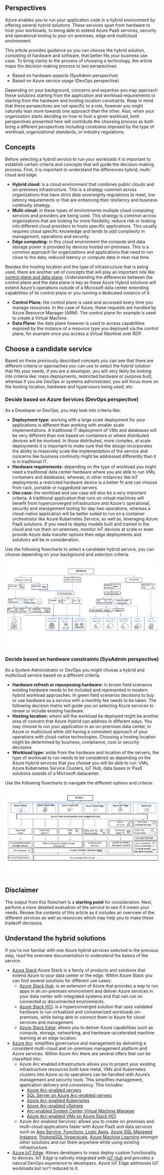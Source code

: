 ## Perspectives
Azure enables you to run your application code in a hybrid environment by offering several hybrid solutions. These services span from hardware to host your workloads, to being able to extend Azure PaaS services, security and operational tooling to your on-premises, edge and multicloud environment.

This article provides guidance so you can choose the hybrid solution, consisting of hardware and software, that better fits your business use case. To bring clarity to the  process of choosing a technology, the article maps the decision making process to two perspectives:

- Based on hardware aspects (SysAdmin perspective)
- Based on Azure service usage (DevOps perspective)

Depending on your background, concerns and expertise you may approach these solutions starting from the application and workload requirements or starting from the hardware and hosting location constraints. Keep in mind that these perspectives are not specific to a role, however you might naturally lean more towards one approach than the other. Also, when your organization starts deciding on how to host a given workload, both perspectives presented here will contribute the choosing process as both bring a different perspectives including constrains imposed by the type of workload, organizational standards, or industry regulations.

## Concepts
Before selecting a hybrid service to run your workloads it is important to establish certain criteria and concepts that will guide the decision-making process. First, it is important to understand the differences hybrid, multi-cloud and edge.

- **Hybrid cloud:** is a cloud environment that combines public clouds and on-premises infrastructure. This is a strategy common across organizations that have strict data sovereignty regulations to meet, low latency requirements or that are enhancing their resiliency and business continuity strategy.
- **Multi-cloud:** in these types of environments multiple cloud computing services and providers are being used. This strategy is common across organizations that are looking for more flexibility, reduce risk or looking into different cloud providers to hosts specific applications. This usually requires cloud specific knowledge and tends to add complexity in management, operations and security.
- **Edge computing:** in this cloud environment the compute and data storage power is provided by devices hosted on-premises. This is a common approach for organizations and applications that need to run close to the data, reduced latency or compute data in near real time.

Besides the hosting location and the type of infrastructure that is being used, there are another set of concepts that will play an important role like [control plane and data plane](/azure/azure-resource-manager/management/control-plane-and-data-plane). Understanding the differences between the control plane and the data plane is key as these Azure Hybrid solutions will extend Azure's operations outside of a Microsoft data center extending capabilities of its control plane or you running a dedicated instance of it.

- **Control Plane:**  the control plane is used and accessed every time you manage resources. In the case of Azure, these requests are handled by Azure Resource Manager (ARM). The control plane for example is used to create a Virtual Machine.
- **Data Plane:** the data plane however is used to access capabilities exposed by the instance of a resource type you deployed via the control plane, for example once you access a Virtual Machine over RDP.

## Choose a candidate service

Based on these previously described concepts you can see that there are different criteria or approaches you can use to select the hybrid solution that fits your needs, if you are a developer, you will very likely be looking into criteria like: mass deployments, restricted hardware or purpose built, whereas if you are DevOps or systems administrator, you will focus more on the hosting location, hardware and hypervisors being used, etc.

### Decide based on Azure Services (DevOps perspective)

As a Developer or DevOps, you may look into criteria like:

- **Deployment type:** working with a large scale deployment for your applications is different than working with smaller scale implementations. A traditional IT deployment of VMs and databases will be very different than one based on containers or where distributed devices will be involved. In those distributed, more complex, at scale deployments it is important to make sure that the design incorporates the ability to massively scale the implementation of the service and concerns like business continuity might be addressed differently than it is in traditional IT.
- **Hardware requirements:** depending on the type of workload you might need a traditional data center hardware where you are able to run VMs, containers and databases; whereas, in other instances like IoT deployments a restricted hardware device is a better fit and can choose from rack, portable or ruggedized servers.
- **Use case:** the workload and use case will also be a very important criteria. A traditional application that runs on virtual machines will benefit from hyperconverged infrastructure and Azure's operational, security and management tooling for day-two operations, whereas a cloud-native application will be better suited to run on a container orchestrator like Azure Kubernetes Service, as well as, leveraging Azure PaaS solutions. If you need to deploy models built and trained in the cloud and run them on-premises, monitor IoT devices at scale or even provide Azure data transfer options then edge deployments and solutions will be in consideration.

Use the following flowcharts to select a candidate hybrid service, you can choose depending on your background and selection criteria:

![Decision tree for Azure hybrid services](./images/hybrid-decision-tree.png)

### Decide based on hardware constraints (SysAdmin perspective)

As a System Administrator or DevOps you might choose a hybrid and multicloud service based on a different criteria:

- **Hardware refresh or repurposing hardware:** in brown field scenarios existing hardware needs to be included and represented in modern hybrid workload approaches. In green field scenarios decisions to buy or use hardware as a service with a monthly fee needs to be taken. The following decision matrix will guide you on selecting Azure services to renew or include existing hardware.
- **Hosting location:** where will the workload be deployed might be another area of concern that Azure Hybrid can address in different ways. You may choose to run your application in an on-premises data center, in Azure or multicloud while still having a consistent approach of your operations with cloud-native technologies. Choosing a hosting location might be determined by business, compliance, cost or security decisions
- **Workload type:** aside from the hardware and location of the servers, the type of workload to run needs to be considered as depending on the Azure Hybrid services that you choose you will be able to run: VMs, Azure Kubernetes Service Clusters, IoT Hub, data bases or PaaS solutions outside of a Microsoft datacenter.

Use the following flowcharts to navigate the different options and criteria:

![Decision tree for Azure hybrid services](./images/hybrid-choices.png)

## Disclaimer

The output from this flowchart is a **starting point** for consideration. Next, perform a more detailed evaluation of the service to see if it meets your needs. Review the contents of this article as it includes an overview of the different services as well as resources which may help you to make these tradeoff decisions.

## Understand the hybrid solutions

If you're not familiar with one Azure hybrid services selected in the previous step, read the overview documentation to understand the basics of the service.

- [Azure Stack](/azure-stack/):Azure Stack is a family of products and solutions that extend Azure to your data center or the edge. Within Azure Stack you can find several solutions for different use cases:
  - [Azure Stack Hub](/azure-stack/operator/azure-stack-overview?view=azs-2108): is an extension of Azure that provides a way to run apps in an on-premises environment and deliver Azure services in your data center with integrated systems and that can run on connected or disconnected environments.
  - [Azure Stack HCI](/azure-stack/hci/): is a hyperconverged solution that uses validated hardware to run virtualized and containerized workloads on-premises, while being able to connect them to Azure for cloud services and management.
  - [Azure Stack Edge](/azure/databox-online/): allows you to deliver Azure capabilities such as compute, storage, networking, and hardware-accelerated machine learning at an edge location.
- [Azure Arc](/azure/azure-arc/overview): simplifies governance and management by delivering a consistent multi-cloud and on-premises management platform and Azure services. Within Azure Arc there are several offers that can be classified into:
  - Azure Arc enabled infrastructure allows you to project your existing infrastructure resources both bare metal, VMs and Kubernetes clusters into Azure so its operations can be handled with Azure’s management and security tools.  This simplifies management, application delivery and consistency. This includes:
    - [Azure Arc-enabled servers](/azure/azure-arc/servers/overview)
    - [SQL Server on Azure Arc-enabled servers](/sql/sql-server/azure-arc/overview?view=sql-server-ver16)
    - [Azure Arc-enabled Kubernetes](/azure/azure-arc/kubernetes/overview)
    - [Azure Arc-enabled vSphere](/azure/azure-arc/vmware-vsphere/overview)
    - [Arc-enabled System Center Virtual Machine Manager](/azure/azure-arc/system-center-virtual-machine-manager/overview)
    - [Azure Arc-enabled VMs on Azure Stack HCI](/azure-stack/hci/manage/azure-arc-enabled-virtual-machines)
  - Azure Arc enabled Services: allows you to create on-premises and multi-cloud applications faster with Azure PaaS and data services such as [App Service, Functions, Logic Apps](/azure/app-service/overview-arc-integration), [Azure SQL Managed Instance](/azure/azure-arc/data/managed-instance-overview), [PostgreSQL Hyperscale](/azure/azure-arc/data/what-is-azure-arc-enabled-postgres-hyperscale), [Azure Machine Learning](/azure/machine-learning/how-to-attach-kubernetes-anywhere?tabs=deploy-extension-with-cli%2Ccli) amongst other solutions and run them
 anywhere while using existing infrastructure.
- [Azure IoT Edge](/azure/iot-edge/?view=iotedge-2020-11): Allows developers to mass deploy custom functionality to devices. IoT Edge is natively integrated with [IoT Hub](/azure/iot-hub/) and provides a natural DevOps experience to developers. Azure IoT Edge addresses IoT workloads but isn't reduced to it.
